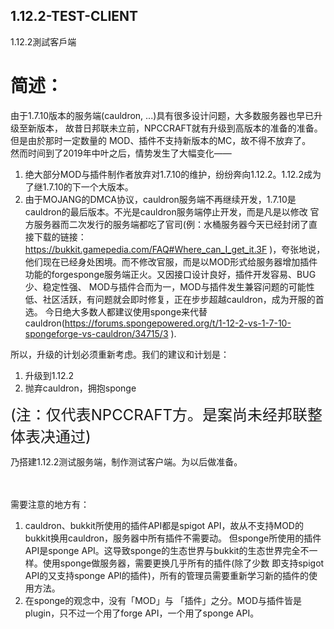 1.12.2-TEST-CLIENT
--------------------
1.12.2測試客戶端  

# 简述：  
由于1.7.10版本的服务端(cauldron, ...)具有很多设计问题，大多数服务器也早已升级至新版本，
故昔日邦联未立前，NPCCRAFT就有升级到高版本的准备的准备。但是由於那时一定数量的
MOD、插件不支持新版本的MC，故不得不放弃了。  
然而时间到了2019年中叶之后，情势发生了大幅变化——  
  1) 绝大部分MOD与插件制作者放弃对1.7.10的维护，纷纷奔向1.12.2。1.12.2成为了继1.7.10的下一个大版本。
  2) 由于MOJANG的DMCA协议，cauldron服务端不再继续开发，1.7.10是cauldron的最后版本。不光是cauldron服务端停止开发，而是凡是以修改
  官方服务器而二次发行的服务端都吃了官司(例：水桶服务器今天已经封闭了直接下载的链接：https://bukkit.gamepedia.com/FAQ#Where_can_I_get_it.3F )，夸张地说，他们现在已经身处困境。而不修改官服，而是以MOD形式给服务器增加插件功能的forgesponge服务端正火。又因接口设计良好，插件开发容易、BUG少、稳定性强、
  MOD与插件合而为一，MOD与插件发生兼容问题的可能性低、社区活跃，有问题就会即时修复，正在步步超越cauldron，成为开服的首选。
  今日绝大多数人都建议使用sponge来代替cauldron(https://forums.spongepowered.org/t/1-12-2-vs-1-7-10-spongeforge-vs-cauldron/34715/3 ).
  
所以，升级的计划必须重新考虑。我们的建议和计划是：  
  1) 升级到1.12.2
  2) 抛弃cauldron，拥抱sponge
  
<font size=5>(注：仅代表NPCCRAFT方。是案尚未经邦联整体表决通过)</font>


乃搭建1.12.2测试服务端，制作测试客户端。为以后做准备。
<br/><br/><br/>


需要注意的地方有：
  1) cauldron、bukkit所使用的插件API都是spigot API，故从不支持MOD的bukkit换用cauldron，服务器中所有插件不需要动。
  但sponge所使用的插件API是sponge API。这导致sponge的生态世界与bukkit的生态世界完全不一样。使用sponge做服务器，需要更换几乎所有的插件(除了少数
  即支持spigot API的又支持sponge API的插件)，所有的管理员需要重新学习新的插件的使用方法。
  2) 在sponge的观念中，没有「MOD」与 「插件」之分。MOD与插件皆是plugin，只不过一个用了forge API，一个用了sponge API。

  
